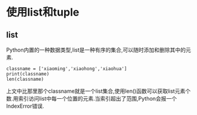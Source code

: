 # 使用list和tuple
## list
Python内置的一种数据类型,list是一种有序的集合,可以随时添加和删除其中的元素.
```
classname = ['xiaoming','xiaohong','xiaohua']
print(classname)
len(classname)
```
上文中比那里那个classname就是一个list集合,使用len()函数可以获取list元素个数.用索引访问list中每一个位置的元素.当索引超出了范围,Python会报一个IndexError错误.
